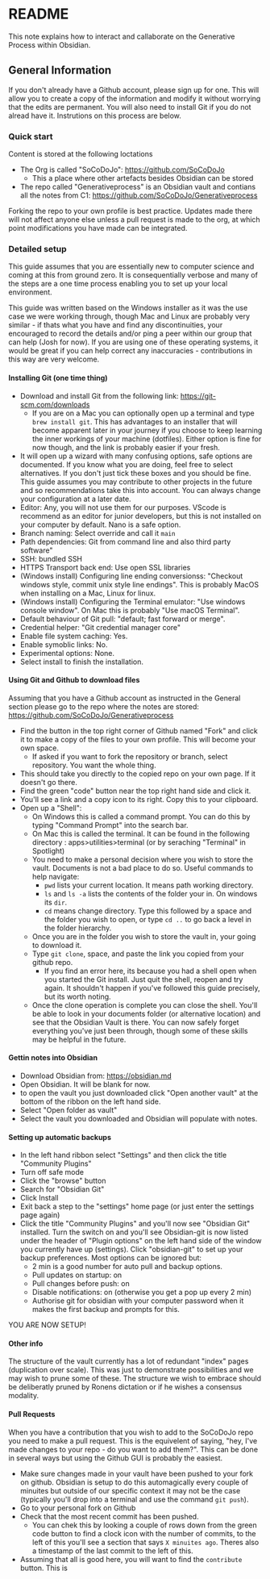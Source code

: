 # README

This note explains how to interact and callaborate on the Generative Process within Obsidian.

## General Information
If you don't already have a Github account, please sign up for one. This will allow you to create a copy of the information and modify it without worrying that the edits are permanent. You will also need to install Git if you do not alread have it. Instrutions on this process are below.

### Quick start
Content is stored at the following loctations
- The Org is called "SoCoDoJo": https://github.com/SoCoDoJo
	- This a place where other artefacts besides Obsidian can be stored
- The repo called "Generativeprocess" is an Obsidian vault and contians all the notes from C1: https://github.com/SoCoDoJo/Generativeprocess

Forking the repo to your own profile is best practice. Updates made there will not affect anyone else unless a pull request is made to the org, at which point modifications you have made can be integrated. 

### Detailed setup
This guide assumes that you are essentially new to computer science and coming at this from ground zero. It is consequentially verbose and many of the steps are a one time process enabling you to set up your local environment. 

This guide was written based on the Windows installer as it was the use case we were working through, though Mac and Linux are probably very similar - if thats what you have and find any discontinuities, your encouraged to record the details and/or ping a peer within our group that can help (Josh for now). If you are using one of these operating systems, it would be great if you can help correct any inaccuracies - contributions in this way are very welcome. 

#### Installing Git (one time thing)
- Download and install Git from the following link: https://git-scm.com/downloads
	- If you are on a Mac you can optionally open up a terminal and type `brew install git`. This has advantages to an installer that will become apparent later in your journey if you choose to keep learning the inner workings of your machine (dotfiles). Either option is fine for now though, and the link is probably easier if your fresh.
- It will open up a wizard with many confusing options, safe options are documented. If you know what you are doing, feel free to select alternatives. If you don't just tick these boxes and you should be fine. This guide assumes you may contribute to other projects in the future and so recommendations take this into account. You can always change your configuration at a later date.
- Editor: Any, you will not use them for our purposes. VScode is recommend as an editor for junior developers, but this is not installed on your computer by default. Nano is a safe option.
- Branch naming: Select override and call it `main`
- Path dependencies: Git from command line and also third party software"
- SSH: bundled SSH
- HTTPS Transport back end: Use open SSL libraries
- (Windows install) Configuring line ending conversionss: "Checkout windows style, commit unix style line endings". This is probably MacOS when installing on a Mac, Linux for linux. 
- (Windows install) Configuring the Terminal emulator: "Use windows console window". On Mac this is probably "Use macOS Terminal".
- Default behaviour of Git pull: "default; fast forward or merge".
- Credential helper: "Git credential manager core"
- Enable file system caching: Yes.
- Enable symoblic links: No.
- Experimental options: None.
- Select install to finish the installation. 

#### Using Git and Github to download files
Assuming that you have a Github account as instructed in the General section please go to the repo where the notes are stored: https://github.com/SoCoDoJo/Generativeprocess

- Find the button in the top right corner of Github named "Fork" and click it to make a copy of the files to your own profile. This will become your own space. 
	- If asked if you want to fork the repository or branch, select repository. You want the whole thing.
- This should take you directly to the copied repo on your own page. If it doesn't go there.
- Find the green "code" button near the top right hand side and click it.
- You'll see a link and a copy icon to its right. Copy this to your clipboard.
- Open up a "Shell":
	- On Windows this is called a command prompt. You can do this by typing "Command Prompt" into the search bar. 
	- On Mac this is called the terminal. It can be found in the following directory : apps>utilities>terminal (or by seraching "Terminal" in Spotlight)
	- You need to make a personal decision where you wish to store the vault. Documents is not a bad place to do so. Useful commands to help navigate:
		- `pwd` lists your current location. It means path working directory.
		- `ls` and `ls -a` lists the contents of the folder your in. On windows its `dir`.
		- `cd` means change directory. Type this followed by a space and the folder you wish to open, or type `cd ..` to go back a level in the folder hierarchy. 
	- Once you are in the folder you wish to store the vault in, your going to download it.
	- Type `git clone`, space, and paste the link you copied from your github repo.
		- If you find an error here, its because you had a shell open when you started the Git install. Just quit the shell, reopen and try again. It shouldn't happen if you've followed this guide precisely, but its worth noting. 
	- Once the clone operation is complete you can close the shell. You'll be able to look in your documents folder (or alternative location) and see that the Obsidian Vault is there. You can now safely forget everything you've just been through, though some of these skills may be helpful in the future. 

#### Gettin notes into Obsidian
- Download Obsidian from: https://obsidian.md
- Open Obsidian. It will be blank for now. 
- to open the vault you just downloaded click "Open another vault" at the bottom of the ribbon on the left hand side.
- Select "Open folder as vault"
- Select the vault you downloaded and Obsidian will populate with notes.


#### Setting up automatic backups
- In the left hand ribbon select "Settings" and then click the title "Community Plugins"
- Turn off safe mode
- Click the "browse" button
- Search for "Obsidian Git"
- Click Install
- Exit back a step to the "settings" home page (or just enter the settings page again)
- Click the title "Community Plugins" and you'll now see "Obsidian Git" installed. Turn the switch on and you'll see Obsidian-git is now listed under the header of "Plugin options" on the left hand side of the window you currently have up (settings). Click "obsidian-git" to set up your backup preferences. Most options can be ignored but:
	- 2 min is a good number for auto pull and backup options. 
	- Pull updates on startup: on
	- Pull changes before push: on
	- Disable notifications: on (otherwise you get a pop up every 2 min)
	- Authorise git for obsidian with your computer password when it makes the first backup and prompts for this. 

YOU ARE NOW SETUP!

#### Other info
The structure of the vault currently has a lot of redundant  "index" pages (duplication over scale). This was just to demonstrate possibilities and we may wish to prune some of these. The structure we wish to embrace should be deliberatly pruned by Ronens dictation or if he wishes a consensus modality. 


#### Pull Requests
When you have a contribution that you wish to add to the SoCoDoJo repo you need to make a pull request. This is the equivelent of saying, "hey, I've made changes to your repo - do you want to add them?". This can be done in several ways but using the Github GUI is probably the easiest. 

- Make sure changes made in your vault have been pushed to your fork on github. Obsidian is setup to do this automagically every couple of minuites but outside of our specific context it may not be the case (typically you'll drop into a terminal and use the command `git push`).
- Go to your personal fork on Github
- Check that the most recent commit has been pushed. 
	- You can chek this by looking a couple of rows down from the green code button to find a clock icon with the number of commits, to the left of this you'll see a section that says `X minuites ago`. Theres also a timestamp of the last commit to the left of this. 
- Assuming that all is good here, you will want to find the `contribute` button. This is 

